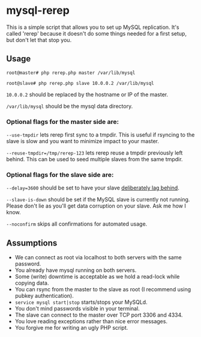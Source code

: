 # mysql-rerep

This is a simple script that allows you to set up MySQL replication. It's called 'rerep' because it doesn't do some things needed for a first setup, but don't let that stop you.

## Usage

```
root@master# php rerep.php master /var/lib/mysql

root@slave# php rerep.php slave 10.0.0.2 /var/lib/mysql
```

`10.0.0.2` should be replaced by the hostname or IP of the master.

`/var/lib/mysql` should be the mysql data directory.

### Optional flags for the master side are:

`--use-tmpdir` lets rerep first sync to a tmpdir. This is useful if rsyncing to the slave is slow and you want to minimize impact to your master.

`--reuse-tmpdir=/tmp/rerep-123` lets rerep reuse a tmpdir previously left behind. This can be used to seed multiple slaves from the same tmpdir.

### Optional flags for the slave side are:

`--delay=3600` should be set to have your slave [deliberately lag behind](https://dev.mysql.com/doc/refman/5.7/en/replication-delayed.html).

`--slave-is-down` should be set if the MySQL slave is currently not running. Please don't lie as you'll get data corruption on your slave. Ask me how I know.

`--noconfirm` skips all confirmations for automated usage.

## Assumptions

* We can connect as root via localhost to both servers with the same password.
* You already have mysql running on both servers.
* Some (write) downtime is acceptable as we hold a read-lock while copying data.
* You can rsync from the master to the slave as root (I recommend using pubkey authentication).
* `service mysql start|stop` starts/stops your MySQLd.
* You don't mind passwords visible in your terminal.
* The slave can connect to the master over TCP port 3306 and 4334.
* You love reading exceptions rather than nice error messages.
* You forgive me for writing an ugly PHP script.
